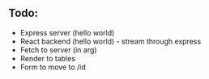 ## Todo:

- Express server (hello world)
- React backend (hello world) - stream through express
- Fetch to server (in arg)
- Render to tables
- Form to move to /id
